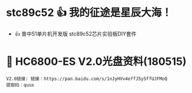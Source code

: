 # stc89c52  :+1: 我的征途是星辰大海！
- :+1: 普中51单片机开发版 stc89c52芯片实验板DIY套件

# :100: HC6800-ES V2.0光盘资料(180515)
```
V2.0链接: 链接：https://pan.baidu.com/s/1nJyHVv4effJ5y5ffUJFMoQ 
提取码：quux 
```
